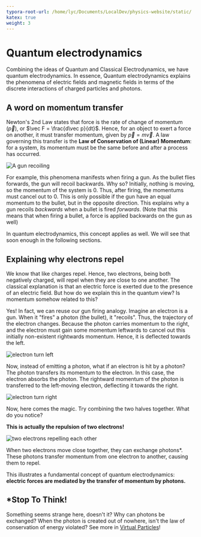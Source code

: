 ```yaml
---
typora-root-url: /home/lyc/Documents/LocalDev/physics-website/static/
katex: true
weight: 3
---
```


# Quantum electrodynamics

Combining the ideas of Quantum and Classical Electrodynamics, we have quantum electrodynamics. In essence, Quantum electrodynamics explains the phenomena of electric fields and magnetic fields in terms of the discrete interactions of charged particles and photons.

## A word on momentum transfer

Newton's 2nd Law states that force is the rate of change of momentum ($\vec p$), or $\vec F = \frac{d\vec p}{dt}$. Hence, for an object to exert a force on another, it must transfer momentum, given by $\vec p = m \vec v$. A law governing this transfer is the **Law of Conservation of (Linear) Momentum**: for a system, its momentum must be the same before and after a process has occurred.

![A gun recoiling](/images/gunrecoil.gif)

For example, this phenomena manifests when firing a gun. As the bullet flies forwards, the gun will recoil backwards. Why so? Initially, nothing is moving, so the momentum of the system is $0$. Thus, after firing, the momentums must cancel out to $0$. This is only possible if the gun have an equal momentum to the bullet, but in the opposite direction. This explains why a gun recoils *backwards* when a bullet is fired *forwards*. (Note that this means that when firing a bullet, a force is applied backwards on the gun as well)

In quantum electrodynamics, this concept applies as well. We will see that soon enough in the following sections.

## Explaining why electrons repel

We know that like charges repel. Hence, two electrons, being both negatively charged, will repel when they are close to one another. The classical explanation is that an electric force is exerted due to the presence of an electric field. But how do we explain this in the quantum view? Is momentum somehow related to this?

Yes! In fact, we can reuse our gun firing analogy. Imagine an electron is a gun. When it "fires" a photon (the bullet), it "recoils". Thus, the trajectory of the electron changes. Because the photon carries momentum to the right, and the electron must gain some momentum leftwards to cancel out this initially non-existent rightwards momentum. Hence, it is deflected towards the left.

![electron turn left](/images/repel_left.gif)

Now, instead of emitting a photon, what if an electron is hit by a photon? The photon transfers its momentum to the electron. In this case, the electron absorbs the photon. The rightward momentum of the photon is transferred to the left-moving electron, deflecting it towards the right.

![electron turn right](/images/repel_right.gif)

Now, here comes the magic. Try combining the two halves together. What do you notice?

**This is actually the repulsion of two electrons!**

![two electrons repelling each other](/images/repel_both.gif)

When two electrons move close together, they can exchange photons*. These photons transfer momentum from one electron to another, causing them to repel.

This illustrates a fundamental concept of quantum electrodynamics: **electric forces are mediated by the transfer of momentum by photons.**

## *Stop To Think!

Something seems strange here, doesn't it? Why can photons be exchanged? When the photon is created out of nowhere, isn't the law of conservation of energy violated? See more in [Virtual Particles](../virtual-particles/)!


